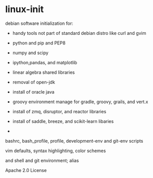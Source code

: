 linux-init
==========

debian software initialization for:
  * handy tools not part of standard debian distro like curl and gvim
  
  * python and pip and PEP8
  * numpy and scipy
  * ipython,pandas, and matplotlib
  
  * linear algebra shared libraries
  
  * removal of open-jdk
  * install of oracle java
  * groovy environment manage for gradle, groovy, grails, and vert.x
   
  * install of zmq, disruptor, and reactor libraries
   
  * install of saddle, breeze, and scikit-learn libaries
  *
bashrc, bash_profile, profile, development-env and git-env scripts

vim defaults, syntax highlighting, color schemes

and shell and git environment; alias

Apache 2.0 License
